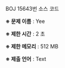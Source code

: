 BOJ 15643번 소스 코드

<b>※ 문제 이름</b> : Yee

<b>※ 제한 시간</b> : 2 초

<b>※ 제한 메모리</b> : 512 MB

<b>※ 제출 언어</b> : Text
